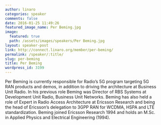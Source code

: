 ```yaml
---
author: linaro
categories: speaker
comments: false
date: 2016-01-25 11:49:26
featured_image_name: Per Beming.jpg
image:
  featured: true
  path: /assets/images/speakers/Per Beming.jpg
layout: speaker-post
link: http://connect.linaro.org/member/per-beming/
permalink: /speaker/:title/
slug: per-beming
title: Per Beming
wordpress_id: 3199
---
```


Per Beming is currently responsible for Radio’s 5G program targeting 5G RAN products and demos, in addition to driving the architecture at Business Unit Radio. In his previous role Beming was Director of RBS Systems at Development Unit Radio, Business Unit Networks. Beming has also held a role of Expert in Radio Access Architecture at Ericsson Research and being the head of Ericsson’s delegation to 3GPP RAN for WCDMA, HSPA and LTE standardization. Beming joined Ericsson Research 1994 and holds an M.Sc. in Applied Physics and Electrical Engineering (1994).
